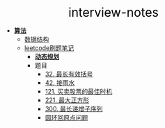 <center><a href="#" target="_Self" style="font-size:28px;text-decoration:none;color:#000000;">interview-notes</a></center>

* [**算法**](算法/)
  * [数据结构](算法/datastructure/)
  * [leetcode刷题笔记](算法/leetcode/)
    * [**动态规划**](算法/leetcode/dp/)
    * 题目
      * [32. 最长有效括号](算法/leetcode/dp/32.%20最长有效括号)
      * [42. 接雨水](算法/leetcode/dp/42.%20接雨水)
      * [121. 买卖股票的最佳时机](算法/leetcode/dp/121.%20买卖股票的最佳时机)
      * [221. 最大正方形](算法/leetcode/dp/221.%20最大正方形)
      * [300. 最长递增子序列](算法/leetcode/dp/300.%20最长递增子序列)
      * [圆环回原点问题](算法/leetcode/dp/圆环回原点问题)

